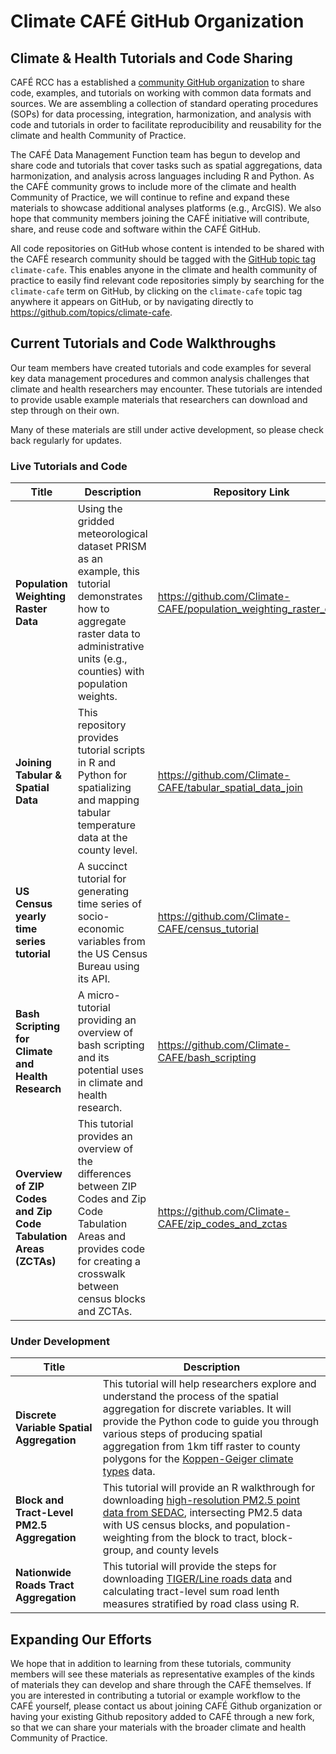 # Climate CAFÉ GitHub Organization

## Climate & Health Tutorials and Code Sharing

CAFÉ RCC has a established a [community GitHub organization](https://github.com/Climate-CAFE) to share code, examples, and tutorials on working with common data formats and sources. We are assembling a collection of standard operating procedures (SOPs) for data processing, integration, harmonization, and analysis with code and tutorials in order to facilitate reproducibility and reusability for the climate and health Community of Practice.  

The CAFÉ Data Management Function team has begun to develop and share code and tutorials that cover tasks such as spatial aggregations, data harmonization, and analysis across languages including R and Python. As the CAFÉ community grows to include more of the climate and health Community of Practice, we will continue to refine and expand these materials to showcase additional analyses platforms (e.g., ArcGIS). We also hope that community members joining the CAFÉ initiative will contribute, share, and reuse code and software within the CAFÉ GitHub.

All code repositories on GitHub whose content is intended to be shared with the CAFÉ research community should be tagged with the [GitHub topic tag](https://docs.github.com/en/repositories/managing-your-repositorys-settings-and-features/customizing-your-repository/classifying-your-repository-with-topics) `climate-cafe`. This enables anyone in the climate and health community of practice to easily find relevant code repositories simply by searching for the `climate-cafe` term on GitHub, by clicking on the `climate-cafe` topic tag anywhere it appears on GitHub, or by navigating directly to https://github.com/topics/climate-cafe.

## Current Tutorials and Code Walkthroughs

Our team members have created tutorials and code examples for several key data management procedures and common analysis challenges that climate and health researchers may encounter. These tutorials are intended to provide usable example materials that researchers can download and step through on their own.

Many of these materials are still under active development, so please check back regularly for updates.

### Live Tutorials and Code

| Title | Description | Repository Link |
| --- | --- | --- |
| **Population Weighting Raster Data** | Using the gridded meteorological dataset PRISM as an example, this tutorial demonstrates how to aggregate raster data to administrative units (e.g., counties) with population weights. | https://github.com/Climate-CAFE/population_weighting_raster_data |
| **Joining Tabular & Spatial Data** | This repository provides tutorial scripts in R and Python for spatializing and mapping tabular temperature data at the county level. | https://github.com/Climate-CAFE/tabular_spatial_data_join |
| **US Census yearly time series tutorial** | A succinct tutorial for generating time series of socio-economic variables from the US Census Bureau using its API. | https://github.com/Climate-CAFE/census_tutorial |
| **Bash Scripting for Climate and Health Research** | A micro-tutorial providing an overview of bash scripting and its potential uses in climate and health research. | https://github.com/Climate-CAFE/bash_scripting |
| **Overview of ZIP Codes and Zip Code Tabulation Areas (ZCTAs)** | This tutorial provides an overview of the differences between ZIP Codes and Zip Code Tabulation Areas and provides code for creating a crosswalk between census blocks and ZCTAs. | https://github.com/Climate-CAFE/zip_codes_and_zctas |

### Under Development

| Title | Description |
| --- | --- |
| **Discrete Variable Spatial Aggregation** | This tutorial will help researchers explore and understand the process of the spatial aggregation for discrete variables. It will provide the Python code to guide you through various steps of producing spatial aggregation from 1km tiff raster to county polygons for the [Koppen-Geiger climate types](https://www.nature.com/articles/sdata2018214) data. |
| **Block and Tract-Level PM2.5 Aggregation** | This tutorial will provide an R walkthrough for downloading [high-resolution PM2.5 point data from SEDAC](https://sedac.ciesin.columbia.edu/data/set/aqdh-pm2-5-component-ec-nh4-no3-oc-so4-50m-1km-contiguous-us-2000-2019), intersecting PM2.5 data with US census blocks, and population-weighting from the block to tract, block-group, and county levels |
| **Nationwide Roads Tract Aggregation** | This tutorial will provide the steps for downloading [TIGER/Line roads data](https://assets.nhgis.org/original-data/gis/TGRSHP2020_TechDoc.pdf) and calculating tract-level sum road lenth measures stratified by road class using R. |

## Expanding Our Efforts

We hope that in addition to learning from these tutorials, community members will see these materials as representative examples of the kinds of materials they can develop and share through the CAFÉ themselves. If you are interested in contributing a tutorial or example workflow to the CAFÉ yourself, please contact us about joining CAFÉ Github organization or having your existing Github repository added to CAFÉ through a new fork, so that we can share your materials with the broader climate and health Community of Practice.
